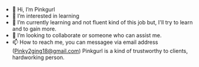 - 👋 Hi, I’m Pinkgurl
- 👀 I’m interested in learning 
- 🌱 I’m currently learning and not fluent kind of this job but, I'll try to learn and to gain more. 
- 💞️ I’m looking to collaborate or someone who can assist me.
- 📫 How to reach me, you can messagee via email address (Pinky2ging18@gmail.com) 
Pinkgurl is a kind of trustworthy to clients, hardworking person. 
